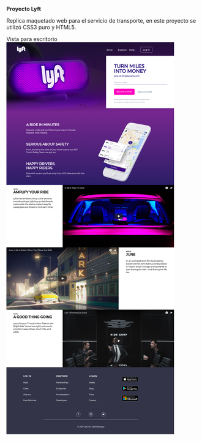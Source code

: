 **Proyecto Lyft**

Replica maquetado web para el servicio de transporte, en este proyecto se utilizó CSS3 puro y HTML5.


Vista para escritorio
![Normal](https://github.com/CindyMendoza/Lyft/blob/master/assets/img/normal.png)
